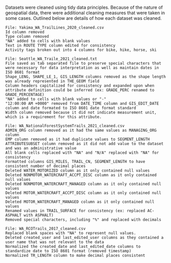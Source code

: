 Datasets were cleaned using tidy data principles. Because of the nature of geospatial data, there were additional cleaning measures that were taken in some cases.
Outlined below are details of how each dataset was cleaned.

    File: Yakima_WA_TrailLines_2020_cleaned.csv
    Id column removed
    Type column removed
    "NA" added to cells with blank values
    Text in ROUTE TYPE column edited for consistency
    Activity tags broken out into 4 columns for bike, hike, horse, ski

    File: Seattle_WA_Traile_2021_cleaned.txt
    File saved as tab separated file to preserve special characters that were necessary for data interpretation as well as maintain dates in ISO 8601 format
    Shape_LENG, SHAPE_LE_1, GIS_LENGTH columns removed as the shape length was already represented in THE_GEOM field
    Column headers capitalized for consistency and expanded upon when attribute definition could be inferred (ex: GRADE_PERC renamed to GRADE_PERCENTAGE)
    "NA" added to cells with blank values or "-"
    "12:00:00 AM +0000" removed from DATE_TIME column and GIS_EDIT_DATE column and date formated to ISO 8601 date format standard
    Width column removed because it did not indicate measurement unit, which is a requirement for this attribute.
    
    File: WA_NationalForestSystemTrails_2021_cleaned.csv
    ADMIN_ORG column removed as it had the same values as MANAGING_ORG column
    EMP column removed as it had duplicate values to SEGMENT_LENGTH
    ATTRIBUTESUBSET column removed as it did not add value to the dataset and was an administrative value
    All blank cells replaced with "NA" and "N/A" replaced with "NA" for consistency
    Formatted columns GIS_MILES, TRAIL_CN, SEGMENT_LENGTH to have consistent number of decimal places
    Deleted WATER_MOTORIZED column as it only contained null values
    Deleted NONMOTOR_WATERCRAFT_ACCPT_DISC column as it only contained null values
    Deleted NONMOTOR_WATERCRAFT_MANAGED column as it only contained null values
    Deleted MOTOR_WATERCRAFT_ACCPT_DISC column as it only contained null values
    Deleted MOTOR_WATERCRAFT_MANAGED column as it only contained null values
    Renamed values in TRAIL_SURFACE for consistency (ex: replaced AC-ASPHALT with ASPHALT)
    Removed special characters, including "%" and replaced with decimals
    
    File: WA_RCOTrails_2017_cleaned.csv
    Replaced blank spaces with "NA" to represent null values.
    Deleted created_user and last_edited_user columns as they contained a user name that was not relevant to the data
    Normalized the created_date and last_edited_date columns to standardize date to ISO 8601 format (removed timestamp)
    Normalized TR_LENGTH column to make decimal places consistent
    
    
    
    
